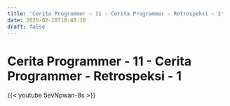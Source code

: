 ```yaml
---
title: 'Cerita Programmer - 11 - Cerita Programmer - Retrospeksi - 1'
date: 2025-02-18T18:40:10
draft: false
---
```


# Cerita Programmer - 11 - Cerita Programmer - Retrospeksi - 1

{{< youtube 5evNpwan-8s >}}
